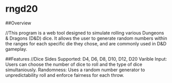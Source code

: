 # rngd20

##Overview

//This program is a web tool designed to simulate rolling various Dungeons & Dragons (D&D) dice. It allows the user to generate random numbers within the ranges for each specific die they chose, and are commonly used in D&D gameplay.

##Features
//Dice Sides Supported: D4, D6, D8, D10, D12, D20
Varible Input: Users can choose the number of dice to roll and the type of dice simultaniously.
Randomness: Uses a random number generator to unpredictability roll and enforce fairness for each throw.
